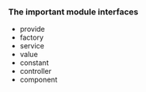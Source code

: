 ### The important module interfaces

- provide
- factory
- service
- value
- constant
- controller
- component
